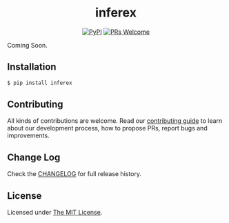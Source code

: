 <div align="center">

  <h1>inferex</h1>

  [![PyPI](https://img.shields.io/pypi/l/inferex.svg?style=flat-square)](https://github.com/kabirbaidhya/inferex/blob/master/LICENSE)
  [![PRs Welcome](https://img.shields.io/badge/PRs-welcome-brightgreen.svg?style=flat-square)](CONTRIBUTING.md)

</div>

Coming Soon.

## Installation

```bash
$ pip install inferex
```

## Contributing
All kinds of contributions are welcome. Read our [contributing guide](CONTRIBUTING.md) to learn about our development process, how to propose PRs, report bugs and improvements.

## Change Log
Check the [CHANGELOG](CHANGELOG.md) for full release history.

## License
Licensed under [The MIT License](LICENSE).

